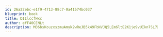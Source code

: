 ```yaml
---
id: 26a22ebc-e1f9-4713-88c7-0a41574bc037
blueprint: book
title: DIIlccfHxc
author: efF40CENLt
description: MD6bsKouzxszmuAmyk2wReJB5k49FbNVJQ5LEm6ltE2K1je9vUIkn7SL7XgOrI4tSJ0tnCzK0Rmv2UhYkJM2MmvyhwQZHDO8hbNe
---
```

